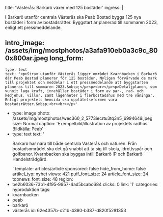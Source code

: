 title: 'Västerås: Barkarö växer med 125 bostäder'
ingress: |
  <p>I Barkarö utanför centrala Västerås ska Peab Bostad bygga 125 nya bostäder i form av bostadsrätter. Byggstart är planerad till sommaren 2023, enligt ett pressmeddelande.
  </p>
  
intro_image: /assets/img/mostphotos/a3afa910eb0a3c9c_800x800ar.jpeg
long_form:
  -
    type: text
    text: '<p>Strax utanför Västerås ligger området Kvarnbacken i Barkarö där Peab Bostad planerar för 125 bostäder. Nyligen förvärvade de mark till projektet och meddelar i ett pressmeddelande att byggstarten planeras till sommaren 2023.&nbsp;</p><p><br></p><p>Detaljplanen, som vunnit laga kraft, innehåller bostäder i form av par-, rad- och kedjehus, villor, samt lägenheter i flerbostadshus med tre våningar. Enligt projektets hemsida ska upplåtelseformen vara bostadsrätter.&nbsp;<br><br></p>'
  -
    type: image
    photo: /assets/img/mostphotos/wec360_2_5773iecrtu3tq3n5_6994649.jpeg
    size: Normal
    caption: 'Exempelbild/illustration av projektets radhus. Bildkälla: Peab'
  -
    type: text
    text: '<p>Barkarö har nära till både centrala Västerås och naturen. Från bostadsområdet ska det gå snabbt att ta sig till skola, idrottsspår och golfbanor. Kvarnbacken ska byggas intill Barkarö IP och Barkarö Handelsträdgård.&nbsp;<br></p>'
template: articles/article
sponsored: false
hide_from_home: false
artikel_typ: nyhet
views: 421
puff_font_size: 24
article_font_size: 24
topnews_font_size: 48
region:
  - be2b6036-73b1-4f95-9957-4ad5bcabc684
clicks: 0
link: '1'
categories: nyproduktion
tags:
  - kvarnbacken
  - peab
  - barkarö
  - västerås
id: 62e4357b-c21b-4390-b387-d820f5281353
